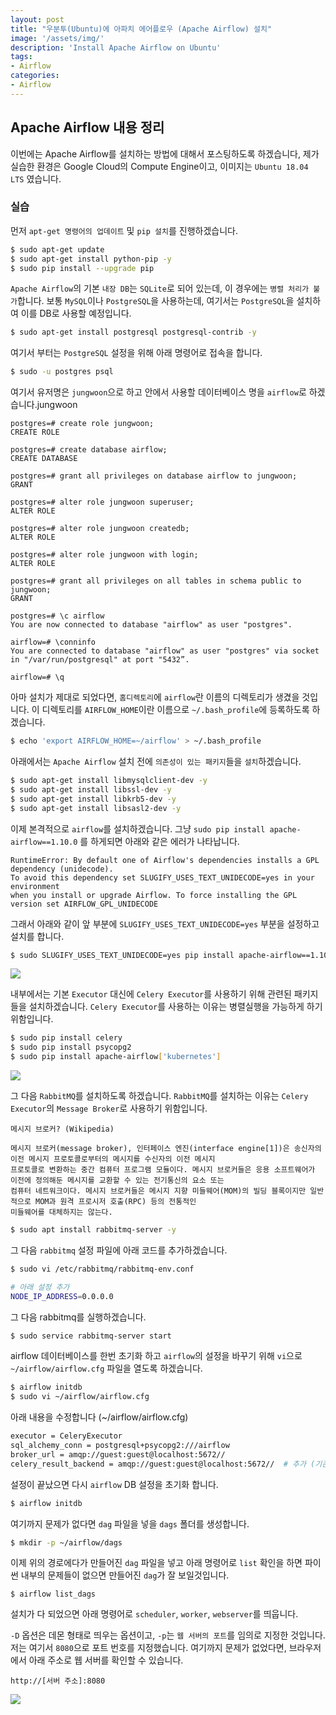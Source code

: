 ```yaml
---
layout: post
title: "우분투(Ubuntu)에 아파치 에어플로우 (Apache Airflow) 설치"
image: '/assets/img/'
description: 'Install Apache Airflow on Ubuntu'
tags:
- Airflow
categories:
- Airflow
---
```


## Apache Airflow 내용 정리

이번에는 Apache Airflow를 설치하는 방법에 대해서 포스팅하도록 하겠습니다, 제가 실습한 환경은 Google Cloud의 Compute Engine이고,
이미지는 `Ubuntu 18.04 LTS` 였습니다.

### 실습

먼저 `apt-get 명령어의 업데이트` 및 `pip 설치`를 진행하겠습니다.

```bash
$ sudo apt-get update
$ sudo apt-get install python-pip -y
$ sudo pip install --upgrade pip
```

`Apache Airflow`의 기본 `내장 DB`는 `SQLite`로 되어 있는데, 이 경우에는 `병렬 처리가 불가`합니다.
보통 `MySQL`이나 `PostgreSQL`을 사용하는데, 여기서는 `PostgreSQL`을 설치하여 이를 DB로 사용할 예정입니다.

```bash
$ sudo apt-get install postgresql postgresql-contrib -y
```

여기서 부터는 `PostgreSQL` 설정을 위해 아래 명령어로 접속을 합니다.

```bash
$ sudo -u postgres psql
```

여기서 유저명은 `jungwoon`으로 하고 안에서 사용할 데이터베이스 명을 `airflow`로 하겠습니다.jungwoon

```
postgres=# create role jungwoon;
CREATE ROLE

postgres=# create database airflow;
CREATE DATABASE

postgres=# grant all privileges on database airflow to jungwoon;
GRANT

postgres=# alter role jungwoon superuser;
ALTER ROLE

postgres=# alter role jungwoon createdb;
ALTER ROLE

postgres=# alter role jungwoon with login;
ALTER ROLE

postgres=# grant all privileges on all tables in schema public to jungwoon;
GRANT

postgres=# \c airflow
You are now connected to database "airflow" as user "postgres".

airflow=# \conninfo
You are connected to database "airflow" as user "postgres" via socket in "/var/run/postgresql" at port "5432”.

airflow=# \q
```

아마 설치가 제대로 되었다면, `홈디렉토리`에 `airflow`란 이름의 디렉토리가 생겼을 것입니다.
이 디렉토리를 `AIRFLOW_HOME`이란 이름으로 `~/.bash_profile`에 등록하도록 하겠습니다.

```bash
$ echo 'export AIRFLOW_HOME=~/airflow' > ~/.bash_profile
```

아래에서는 `Apache Airflow` 설치 전에 `의존성이 있는 패키지`들을 `설치`하겠습니다.

```bash
$ sudo apt-get install libmysqlclient-dev -y
$ sudo apt-get install libssl-dev -y
$ sudo apt-get install libkrb5-dev -y
$ sudo apt-get install libsasl2-dev -y
```

이제 본격적으로 `airflow`를 설치하겠습니다. 그냥 `sudo pip install apache-airflow==1.10.0` 를 하게되면 아래와 같은 에러가 나타납니다.

```
RuntimeError: By default one of Airflow's dependencies installs a GPL dependency (unidecode). 
To avoid this dependency set SLUGIFY_USES_TEXT_UNIDECODE=yes in your environment 
when you install or upgrade Airflow. To force installing the GPL version set AIRFLOW_GPL_UNIDECODE
```

그래서 아래와 같이 앞 부분에 `SLUGIFY_USES_TEXT_UNIDECODE=yes` 부분을 설정하고 설치를 합니다.

```bash
$ sudo SLUGIFY_USES_TEXT_UNIDECODE=yes pip install apache-airflow==1.10.0
```

![](https://upload.wikimedia.org/wikipedia/commons/thumb/1/19/Celery_logo.png/220px-Celery_logo.png)

내부에서는 기본 `Executor` 대신에 `Celery Executor`를 사용하기 위해 관련된 패키지들을 설치하겠습니다.
`Celery Executor`를 사용하는 이유는 병렬실행을 가능하게 하기 위함입니다.

```bash
$ sudo pip install celery
$ sudo pip install psycopg2
$ sudo pip install apache-airflow['kubernetes']
```

![](https://cdn-images-1.medium.com/max/725/1*UnYL-2r54_7AnEwQv0cVxA.png)

그 다음 `RabbitMQ`를 설치하도록 하겠습니다.
`RabbitMQ`를 설치하는 이유는 `Celery Executor`의 `Message Broker`로 사용하기 위함입니다.

```
메시지 브로커? (Wikipedia)

메시지 브로커(message broker), 인터페이스 엔진(interface engine[1])은 송신자의 이전 메시지 프로토콜로부터의 메시지를 수신자의 이전 메시지 
프로토콜로 변환하는 중간 컴퓨터 프로그램 모듈이다. 메시지 브로커들은 응용 소프트웨어가 이전에 정의해둔 메시지를 교환할 수 있는 전기통신의 요소 또는 
컴퓨터 네트워크이다. 메시지 브로커들은 메시지 지향 미들웨어(MOM)의 빌딩 블록이지만 일반적으로 MOM과 원격 프로시저 호출(RPC) 등의 전통적인 
미들웨어를 대체하지는 않는다.
```

```bash
$ sudo apt install rabbitmq-server -y
```

그 다음 `rabbitmq` 설정 파일에 아래 코드를 추가하겠습니다.

```bash
$ sudo vi /etc/rabbitmq/rabbitmq-env.conf

# 아래 설정 추가
NODE_IP_ADDRESS=0.0.0.0
```

그 다음 rabbitmq를 실행하겠습니다.

```bash
$ sudo service rabbitmq-server start
```

airflow 데이터베이스를 한번 초기화 하고 `airflow`의 설정을 바꾸기 위해 `vi`으로 `~/airflow/airflow.cfg` 파일을 열도록 하겠습니다. 

```bash
$ airflow initdb
$ sudo vi ~/airflow/airflow.cfg
```

아래 내용을 수정합니다 (~/airflow/airflow.cfg)

```bash
executor = CeleryExecutor
sql_alchemy_conn = postgresql+psycopg2:///airflow
broker_url = amqp://guest:guest@localhost:5672//
celery_result_backend = amqp://guest:guest@localhost:5672//  # 추가 (기존에 없음)
```

설정이 끝났으면 다시 `airflow` DB 설정을 초기화 합니다.

```bash
$ airflow initdb
```

여기까지 문제가 없다면 `dag` 파일을 넣을 `dags` 폴더를 생성합니다.

```bash
$ mkdir -p ~/airflow/dags
```

이제 위의 경로에다가 만들어진 `dag` 파일을 넣고 아래 명령어로 `list` 확인을 하면 파이썬 내부의 문제들이 없으면 만들어진 `dag`가 잘 보일것입니다.

```
$ airflow list_dags
```

설치가 다 되었으면 아래 명령어로 `scheduler`, `worker`, `webserver`를 띄웁니다.

`-D` 옵션은 데몬 형태로 띄우는 옵션이고, `-p`는 `웹 서버의 포트`를 임의로 지정한 것입니다. 저는 여기서 `8080`으로 포트 번호를 지정했습니다.
여기까지 문제가 없었다면, 브라우저에서 아래 주소로 웹 서버를 확인할 수 있습니다.

```
http://[서버 주소]:8080
```

![](https://cdn-images-1.medium.com/max/1800/1*1w2Nu9H9MYqk4bWVDFcdDg.png)

